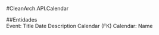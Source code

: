 #CleanArch.API.Calendar  

##Entidades  
Event:
  			Title
			Date
			Description
			Calendar (FK)
		Calendar:
			Name
